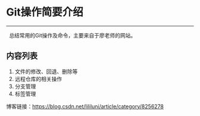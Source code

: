 # Git操作简要介绍
  
---
&nbsp;&nbsp;总结常用的Git操作及命令，主要来自于廖老师的网站。</br>
## 内容列表
1. 文件的修改、回退、删除等
2. 远程仓库的相关操作
3. 分支管理
4. 标签管理

博客链接：https://blog.csdn.net/lililuni/article/category/8256278
